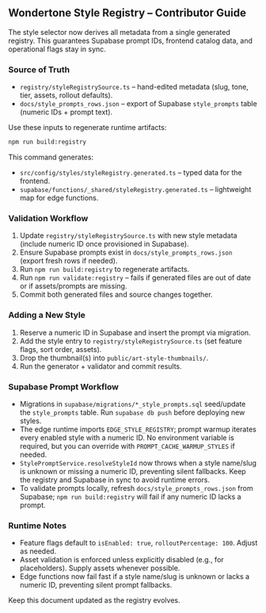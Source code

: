 ## Wondertone Style Registry – Contributor Guide

The style selector now derives all metadata from a single generated registry. This guarantees Supabase prompt IDs, frontend catalog data, and operational flags stay in sync.

### Source of Truth

- `registry/styleRegistrySource.ts` – hand-edited metadata (slug, tone, tier, assets, rollout defaults).
- `docs/style_prompts_rows.json` – export of Supabase `style_prompts` table (numeric IDs + prompt text).

Use these inputs to regenerate runtime artifacts:

```bash
npm run build:registry
```

This command generates:

- `src/config/styles/styleRegistry.generated.ts` – typed data for the frontend.
- `supabase/functions/_shared/styleRegistry.generated.ts` – lightweight map for edge functions.

### Validation Workflow

1. Update `registry/styleRegistrySource.ts` with new style metadata (include numeric ID once provisioned in Supabase).
2. Ensure Supabase prompts exist in `docs/style_prompts_rows.json` (export fresh rows if needed).
3. Run `npm run build:registry` to regenerate artifacts.
4. Run `npm run validate:registry` – fails if generated files are out of date or if assets/prompts are missing.
5. Commit both generated files and source changes together.

### Adding a New Style

1. Reserve a numeric ID in Supabase and insert the prompt via migration.
2. Add the style entry to `registry/styleRegistrySource.ts` (set feature flags, sort order, assets).
3. Drop the thumbnail(s) into `public/art-style-thumbnails/`.
4. Run the generator + validator and commit results.

### Supabase Prompt Workflow

- Migrations in `supabase/migrations/*_style_prompts.sql` seed/update the `style_prompts` table. Run `supabase db push` before deploying new styles.
- The edge runtime imports `EDGE_STYLE_REGISTRY`; prompt warmup iterates every enabled style with a numeric ID. No environment variable is required, but you can override with `PROMPT_CACHE_WARMUP_STYLES` if needed.
- `StylePromptService.resolveStyleId` now throws when a style name/slug is unknown or missing a numeric ID, preventing silent fallbacks. Keep the registry and Supabase in sync to avoid runtime errors.
- To validate prompts locally, refresh `docs/style_prompts_rows.json` from Supabase; `npm run build:registry` will fail if any numeric ID lacks a prompt.

### Runtime Notes

- Feature flags default to `isEnabled: true`, `rolloutPercentage: 100`. Adjust as needed.
- Asset validation is enforced unless explicitly disabled (e.g., for placeholders). Supply assets whenever possible.
- Edge functions now fail fast if a style name/slug is unknown or lacks a numeric ID, preventing silent prompt fallbacks.

Keep this document updated as the registry evolves.
